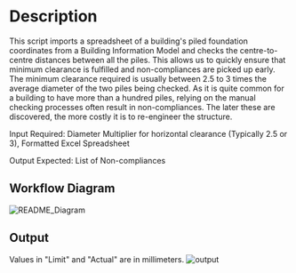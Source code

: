 # Description
This script imports a spreadsheet of a building's piled foundation coordinates from a Building Information Model and checks the centre-to-centre distances between all the piles. This allows us to quickly ensure that minimum clearance is fulfilled and non-compliances are picked up early. The minimum clearance required is usually between 2.5 to 3 times the average diameter of the two piles being checked. As it is quite common for a building to have more than a hundred piles, relying on the manual checking processes often result in non-compliances. The later these are discovered, the more costly it is to re-engineer the structure.

Input Required: Diameter Multiplier for horizontal clearance (Typically 2.5 or 3), Formatted Excel Spreadsheet

Output Expected: List of Non-compliances

## Workflow Diagram
![README_Diagram](https://github.com/jeraldhan92/pilespacechecker/assets/49491450/c63067c6-9796-414e-bce7-fd03d0b9a55c)

## Output
Values in "Limit" and "Actual" are in millimeters. 
![output](https://github.com/jeraldhan92/pilespacechecker/assets/49491450/f64ec1cd-c382-4034-b4d2-ea7c3d709411)

